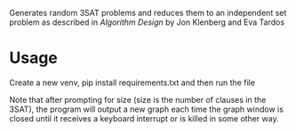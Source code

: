 Generates random 3SAT problems and reduces them to an independent set problem as described in _Algorithm Design_ by Jon Klenberg and Eva Tardos

# Usage
Create a new venv, pip install requirements.txt and then run the file

Note that after prompting for size (size is the number of clauses in the 3SAT), the program will output a new graph each time the graph window is closed until it receives a keyboard interrupt or is killed in some other way. 